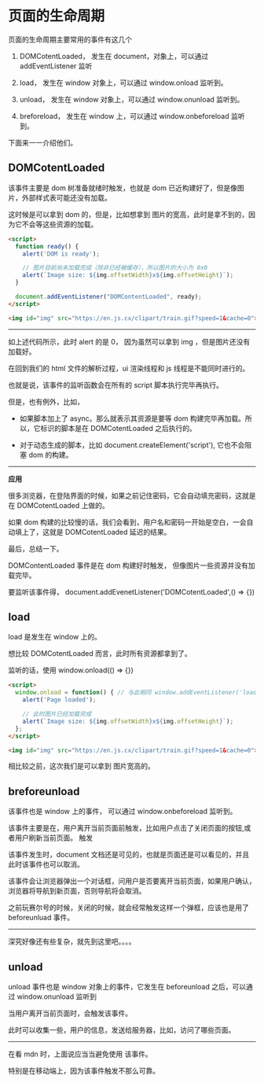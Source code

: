 # 页面的生命周期

页面的生命周期主要常用的事件有这几个           

1. DOMCotentLoaded， 发生在 document，对象上，可以通过 addEventListener 监听              

2. load， 发生在 window 对象上，可以通过 window.onload 监听到。        

3. unload， 发生在 window 对象上，可以通过 window.onunload 监听到。       

4. breforeload， 发生在 window 上，可以通过 window.onbeforeload 监听到。         

下面来一一介绍他们。       

## DOMCotentLoaded

该事件主要是  dom 树准备就绪时触发，也就是 dom 已近构建好了，但是像图片，外部样式表可能还没有加载。         

这时候是可以拿到 dom 的，但是，比如想拿到 图片的宽高，此时是拿不到的，因为它不会等这些资源的加载。        

```html
<script>
  function ready() {
    alert('DOM is ready');

    // 图片目前尚未加载完成（除非已经被缓存），所以图片的大小为 0x0
    alert(`Image size: ${img.offsetWidth}x${img.offsetHeight}`);
  }

  document.addEventListener("DOMContentLoaded", ready);
</script>

<img id="img" src="https://en.js.cx/clipart/train.gif?speed=1&cache=0">
```      

---       

如上述代码所示，此时 alert 的是 0， 因为虽然可以拿到 img ，但是图片还没有加载好。      

在回到我们的 html 文件的解析过程，ui 渲染线程和 js 线程是不能同时进行的。      

也就是说，该事件的监听函数会在所有的 script 脚本执行完毕再执行。       

但是，也有例外，比如，         

- 如果脚本加上了 async。那么就表示其资源是要等 dom 构建完毕再加载。所以，它标识的脚本是在 DOMCotentLoaded 之后执行的。

- 对于动态生成的脚本，比如 document.createElement('script'), 它也不会阻塞 dom 的构建。        

---     

**应用**       

很多浏览器，在登陆界面的时候，如果之前记住密码，它会自动填充密码，这就是在 DOMCotentLoaded 上做的。       

如果 dom 构建的比较慢的话，我们会看到，用户名和密码一开始是空白，一会自动填上了，这就是 DOMCotentLoaded 延迟的结果。      

最后，总结一下。          

DOMContentLoaded 事件是在 dom 构建好时触发， 但像图片一些资源并没有加载完毕。           

要监听该事件得， document.addEvenetListener('DOMCotentLoaded',() => {})          

## load 

load 是发生在 window 上的。         

想比较 DOMCotentLoaded 而言，此时所有资源都拿到了。          

监听的话，使用 window.onload(() => {})           

```html
<script>
  window.onload = function() { // 与此相同 window.addEventListener('load', (event) => {
    alert('Page loaded');

    // 此时图片已经加载完成
    alert(`Image size: ${img.offsetWidth}x${img.offsetHeight}`);
  };
</script>

<img id="img" src="https://en.js.cx/clipart/train.gif?speed=1&cache=0">
```      

相比较之前，这次我们是可以拿到 图片宽高的。         

## breforeunload

该事件也是 window 上的事件， 可以通过 window.onbeforeload 监听到。         

该事件主要是在，用户离开当前页面前触发，比如用户点击了关闭页面的按钮,或者用户刷新当前页面。 触发      

该事件发生时，document 文档还是可见的，也就是页面还是可以看见的，并且此时该事件也可以取消。        

该事件会让浏览器弹出一个对话框，问用户是否要离开当前页面，如果用户确认，浏览器将导航到新页面，否则导航将会取消。       

之前玩赛尔号的时候，关闭的时候，就会经常触发这样一个弹框，应该也是用了 beforeunluad 事件。          

---      

深究好像还有些复杂，就先到这里吧。。。。         

## unload 

unload 事件也是 window 对象上的事件，它发生在 beforeunload 之后，可以通过 window.onunload 监听到         

当用户离开当前页面时，会触发该事件。      

此时可以收集一些，用户的信息，发送给服务器，比如，访问了哪些页面。       

---      

在看 mdn 时，上面说应当当避免使用 该事件。        

特别是在移动端上，因为该事件触发不那么可靠。         






